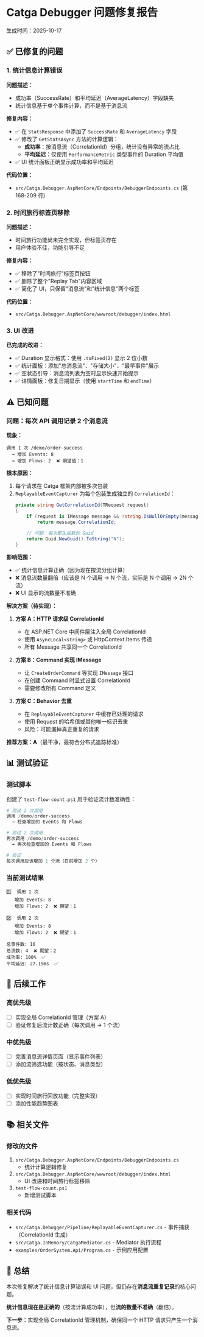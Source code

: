 # Catga Debugger 问题修复报告

生成时间：2025-10-17

## ✅ 已修复的问题

### 1. 统计信息计算错误

**问题描述：**
- 成功率（SuccessRate）和平均延迟（AverageLatency）字段缺失
- 统计信息基于单个事件计算，而不是基于消息流

**修复内容：**
- ✅ 在 `StatsResponse` 中添加了 `SuccessRate` 和 `AverageLatency` 字段
- ✅ 修改了 `GetStatsAsync` 方法的计算逻辑：
  - **成功率**：按消息流（CorrelationId）分组，统计没有异常的流占比
  - **平均延迟**：仅使用 `PerformanceMetric` 类型事件的 Duration 平均值
- ✅ UI 统计面板正确显示成功率和平均延迟

**代码位置：**
- `src/Catga.Debugger.AspNetCore/Endpoints/DebuggerEndpoints.cs` (第 168-209 行)

### 2. 时间旅行标签页移除

**问题描述：**
- 时间旅行功能尚未完全实现，但标签页存在
- 用户体验不佳，功能引导不足

**修复内容：**
- ✅ 移除了"时间旅行"标签页按钮
- ✅ 删除了整个"Replay Tab"内容区域
- ✅ 简化了 UI，只保留"消息流"和"统计信息"两个标签

**代码位置：**
- `src/Catga.Debugger.AspNetCore/wwwroot/debugger/index.html`

### 3. UI 改进

**已完成的改进：**
- ✅ Duration 显示格式：使用 `.toFixed(2)` 显示 2 位小数
- ✅ 统计面板：添加"总消息流"、"存储大小"、"最早事件"展示
- ✅ 空状态引导：消息流列表为空时显示快速开始提示
- ✅ 详情面板：修复日期显示（使用 `startTime` 和 `endTime`）

## ⚠️  已知问题

### 问题：每次 API 调用记录 2 个消息流

**现象：**
```
调用 1 次 /demo/order-success
  → 增加 Events: 8
  → 增加 Flows: 2  ❌ 期望值：1
```

**根本原因：**
1. 每个请求在 Catga 框架内部被多次包装
2. `ReplayableEventCapturer` 为每个包装生成独立的 `CorrelationId`：
   ```csharp
   private string GetCorrelationId(TRequest request)
   {
       if (request is IMessage message && !string.IsNullOrEmpty(message.CorrelationId))
           return message.CorrelationId;
       
       // 问题：每次都生成新的 Guid
       return Guid.NewGuid().ToString("N");
   }
   ```

**影响范围：**
- ✅ 统计信息计算正确（因为现在按流分组计算）
- ❌ 消息流数量翻倍（应该是 N 个调用 → N 个流，实际是 N 个调用 → 2N 个流）
- ❌ UI 显示的流数量不准确

**解决方案（待实现）：**
1. **方案 A：HTTP 请求级 CorrelationId**
   - 在 ASP.NET Core 中间件层注入全局 CorrelationId
   - 使用 `AsyncLocal<string>` 或 HttpContext.Items 传递
   - 所有 Message 共享同一个 CorrelationId

2. **方案 B：Command 实现 IMessage**
   - 让 `CreateOrderCommand` 等实现 `IMessage` 接口
   - 在创建 Command 时显式设置 CorrelationId
   - 需要修改所有 Command 定义

3. **方案 C：Behavior 去重**
   - 在 `ReplayableEventCapturer` 中缓存已处理的请求
   - 使用 Request 的哈希值或其他唯一标识去重
   - 风险：可能漏掉真正重复的请求

**推荐方案：A**（最干净，最符合分布式追踪标准）

## 📊 测试验证

### 测试脚本

创建了 `test-flow-count.ps1` 用于验证流计数准确性：

```powershell
# 测试 1 次调用
调用 /demo/order-success
  → 检查增加的 Events 和 Flows

# 测试 2 次调用
再次调用 /demo/order-success
  → 再次检查增加的 Events 和 Flows

# 验证
每次调用应该增加 1 个流（目前增加 2 个）
```

### 当前测试结果

```
1️⃣  调用 1 次
   增加 Events: 8
   增加 Flows: 2  ❌ 期望：1

2️⃣  调用 2 次
   增加 Events: 8
   增加 Flows: 2  ❌ 期望：1

总事件数: 16
总流数: 4  ❌ 期望：2
成功率: 100%  ✅
平均延迟: 27.19ms  ✅
```

## 📝 后续工作

### 高优先级
- [ ] 实现全局 CorrelationId 管理（方案 A）
- [ ] 验证修复后流计数正确（每次调用 → 1 个流）

### 中优先级
- [ ] 完善消息流详情页面（显示事件列表）
- [ ] 添加流筛选功能（按状态、消息类型）

### 低优先级
- [ ] 实现时间旅行回放功能（完整实现）
- [ ] 添加性能趋势图表

## 📚 相关文件

### 修改的文件
1. `src/Catga.Debugger.AspNetCore/Endpoints/DebuggerEndpoints.cs`
   - 统计计算逻辑修复
2. `src/Catga.Debugger.AspNetCore/wwwroot/debugger/index.html`
   - UI 改进和时间旅行标签移除
3. `test-flow-count.ps1`
   - 新增测试脚本

### 相关代码
- `src/Catga.Debugger/Pipeline/ReplayableEventCapturer.cs` - 事件捕获（CorrelationId 生成）
- `src/Catga.InMemory/CatgaMediator.cs` - Mediator 执行流程
- `examples/OrderSystem.Api/Program.cs` - 示例应用配置

## 🎯 总结

本次修复解决了统计信息计算错误和 UI 问题，但仍存在**消息流重复记录**的核心问题。

**统计信息现在是正确的**（按流计算成功率），但**流的数量不准确**（翻倍）。

**下一步**：实现全局 CorrelationId 管理机制，确保同一个 HTTP 请求只产生一个消息流。

